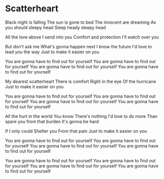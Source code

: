 # Scatterheart

Black night is falling
The sun is gone to bed
The innocent are dreaming
As you should sleepy head
Sleep heady sleepy head

All the love above
I send into you
Comfort and protection
I'll watch over you

But don't ask me
What's gonna happen next
I know the future
I'd love to lead you the way
Just to make it easier on you

You are gonna have to find out for yourself
You are gonna have to find out for yourself
You are gonna have to find out for yourself
You are gonna have to find out for yourself

My dearest scatterheart
There is comfort
Right in the eye
Of the hurricane
Just to make it easier on you

You are gonna have to find out for yourself
You are gonna have to find out for yourself
You are gonna have to find out for yourself
You are gonna have to find out for yourself

All the hurt in the world
You know
There's nothing I'd love to do more
Than spare you from that burden
It's gonna be hard

If I only could
Shelter you
From that pain
Just to make it easier on you

You are gonna have to find out for yourself
You are gonna have to find out for yourself
You are gonna have to find out for yourself
You are gonna have to find out for yourself

You are gonna have to find out for yourself
You are gonna have to find out for yourself
You are gonna have to find out for yourself
You are gonna have to find out for yourself
